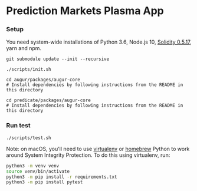 # Prediction Markets Plasma App

### Setup

You need system-wide installations of Python 3.6, Node.js 10, [Solidity 0.5.17](https://github.com/ethereum/solidity/releases/tag/v0.5.10), yarn and npm.

```
git submodule update --init --recursive

./scripts/init.sh

cd augur/packages/augur-core
# Install dependencies by following instructions from the README in this directory

cd predicate/packages/augur-core
# Install dependencies by following instructions from the README in this directory
```

### Run test
```
./scripts/test.sh
```

Note: on macOS, you'll need to use [virtualenv](https://python-guide-pt-br.readthedocs.io/en/latest/dev/virtualenvs/) or [homebrew](https://brew.sh/) Python to work around System Integrity Protection. To do this using virtualenv, run:

```bash
python3 -m venv venv
source venv/bin/activate
python3 -m pip install -r requirements.txt
python3 -m pip install pytest
```
